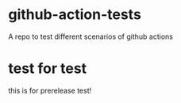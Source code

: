 # github-action-tests
A repo to test different scenarios of github actions

# test for test

this is for prerelease test!
